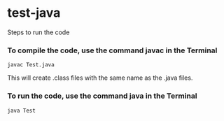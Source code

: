 # test-java

Steps to run the code

### To compile the code, use the command javac in the Terminal

```
javac Test.java
```

This will create  .class files with the same name as the .java files. 

### To run the code, use the command java in the Terminal

```
java Test
```

